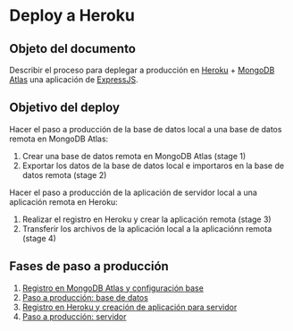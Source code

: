 # Deploy a Heroku

## Objeto del documento

Describir el proceso para deplegar a producción en [Heroku](https://www.heroku.com/) + [MongoDB Atlas](https://www.mongodb.com/cloud/atlas) una aplicación de [ExpressJS](https://expressjs.com/).

## Objetivo del deploy

Hacer el paso a producción de la base de datos local a una base de datos remota en MongoDB Atlas:
  1. Crear una base de datos remota en MongoDB Atlas (stage 1)
  2. Exportar los datos de la base de datos local e importaros en la base de datos remota (stage 2)
  
Hacer el paso a producción de la aplicación de servidor local a una aplicación remota en Heroku:
  1. Realizar el registro en Heroku y crear la aplicación remota (stage 3)
  2. Transferir los archivos de la aplicación local a la aplicaciónn remota (stage 4)


## Fases de paso a producción

1. [Registro en MongoDB Atlas y configuración base](https://github.com/german-alvarez-dev/deploy-express-app/blob/main/stage1.md)
2. [Paso a producción: base de datos](https://github.com/german-alvarez-dev/deploy-express-app/blob/main/stage2.md)
3. [Registro en Heroku y creación de aplicación para servidor](https://github.com/german-alvarez-dev/deploy-express-app/blob/main/stage3.md)
4. [Paso a producción: servidor](https://github.com/german-alvarez-dev/deploy-express-app/blob/main/stage4.md)
